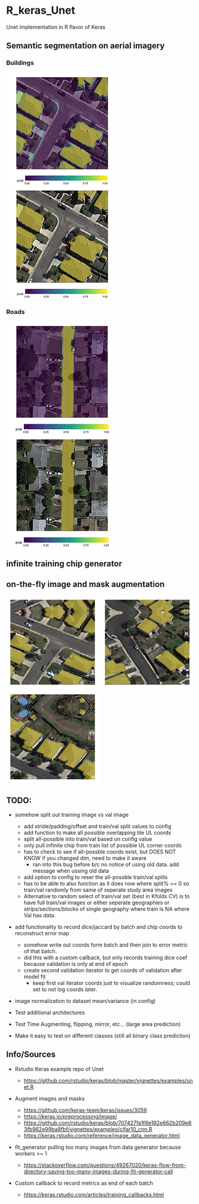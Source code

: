 # R_keras_Unet
Unet implementation in R flavor of Keras


## Semantic segmentation on aerial imagery


### Buildings
![Alt text](images/example_prob.png?raw=true "Title") ![Alt text](images/example_mask.png?raw=true "Title")


### Roads
![Alt text](images/Roads_prob.png?raw=true "Title") ![Alt text](images/roads_mask.png?raw=true "Title")

## infinite training chip generator

## on-the-fly image and mask augmentation
![Alt text](images/augment1.png?raw=true "Title") ![Alt text](images/augment2.png?raw=true "Title") ![Alt text](images/augment3.png?raw=true "Title")


## TODO:

* somehow split out training image vs val image
  * add stride/padding/offset and train/val split values to config
  * add function to make all possible overlapping tile UL coords
  * split all-possible into train/val based on config value
  * only pull infinite chip from train list of possible UL corner coords
  * has to check to see if all-possble coords exist, but DOES NOT KNOW if you changed dim, need to make it aware
    * ran into this bug before b/c no notice of using old data. add message when ussing old data
  * add option to config to reser the all-possble train/val splits
  * has to be able to also function as it does now where split% == 0 so train/val randomly from same of seperate study area images
  * Alternative to random select of train/val set (best in Kfolds CV) is to have full train/val images or either seperate geographies or strips/sections/blocks of single geography where train is NA where Val has data.
  
* add functionality to record dice/jaccard by batch and chip coords to reconstruct error map
  * somehow write out coords form batch and then join to error metric of that batch.
  * did this with a custom callback, but only records training dice coef because validation is only at end of epoch
  * create second validation iterator to get coords of validation after model fit
    * keep first val iterator coords just to visualize randomness; could set to not log coords later.
  
* image normalization to dataset mean/variance (in config)

* Test additional architectures

* Test Time Augmenting, flipping, mirror, etc... (large area prediction)

* Make it easy to test on different classes (still all binary class prediction)



## Info/Sources


* Rstudio Keras example repo of Unet
  * https://github.com/rstudio/keras/blob/master/vignettes/examples/unet.R
  
* Augment images and masks
  * https://github.com/keras-team/keras/issues/3059
  * https://keras.io/preprocessing/image/
  * https://github.com/rstudio/keras/blob/707427fa1f8e192e662b209e63fb962e99ba8fbf/vignettes/examples/cifar10_cnn.R
  * https://keras.rstudio.com/reference/image_data_generator.html

* fit_generator pulling too many images from data generator because workers >= 1
  * https://stackoverflow.com/questions/49267020/keras-flow-from-directory-saving-too-many-images-during-fit-generator-call
  
* Custom callback to record metrics as end of each batch
  * https://keras.rstudio.com/articles/training_callbacks.html
  

  